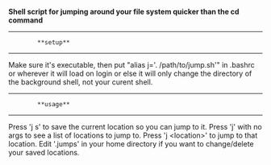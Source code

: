 **Shell script for jumping around your file system quicker than the cd command**

---
            **setup**
---

 Make sure it's executable, then put "alias j='. /path/to/jump.sh'" in .bashrc
 or wherever it will load on login or else it will only change the directory of 
 the background shell, not your curent shell.

---
            **usage**
---

 Press 'j s' to save the current location so you can jump to it.
 Press 'j' with no args to see a list of locations to jump to.
 Press 'j \<location\>' to jump to that location.
 Edit '.jumps' in your home directory if you want to change/delete
  your saved locations.

